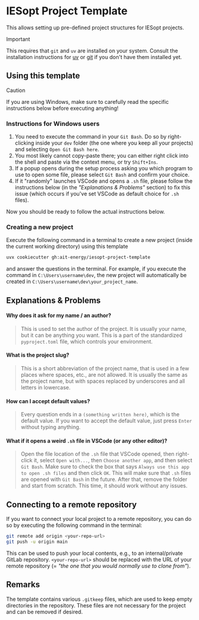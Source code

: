 # IESopt Project Template

This allows setting up pre-defined project structures for IESopt projects.

> [!IMPORTANT]
> This requires that `git` and `uv` are installed on your system. Consult the installation instructions for [uv](https://docs.astral.sh/uv/getting-started/installation/) or [git](https://git-scm.com/downloads/) if you don't have them installed yet.


## Using this template

> [!CAUTION]
> If you are using Windows, make sure to carefully read the specific instructions below before executing anything!

### Instructions for Windows users

1. You need to execute the command in your `Git Bash`. Do so by right-clicking inside your `dev` folder (the one where you keep all your projects) and selecting `Open Git Bash here`.
2. You most likely cannot copy-paste there; you can either right click into the shell and paste via the context menu, or try `Shift+Ins`.
3. If a popup opens during the setup process asking you which program to use to open some file, please select `Git Bash` and confirm your choice.
4. If it "randomly" launches VSCode and opens a `.sh` file, please follow the instructions below (in the _"Explanations & Problems"_ section) to fix this issue (which occurs if you've set VSCode as default choice for `.sh` files).

Now you should be ready to follow the actual instructions below.

### Creating a new project

Execute the following command in a terminal to create a new project (inside the current working directory) using this template

```bash
uvx cookiecutter gh:ait-energy/iesopt-project-template
```

and answer the questions in the terminal. For example, if you execute the command in `C:\Users\username\dev`, the new project will automatically be created in `C:\Users\username\dev\your_project_name`.

## Explanations & Problems

#### Why does it ask for my name / an author?

> This is used to set the author of the project. It is usually your name, but it can be anything you want. This is a part of the standardized `pyproject.toml` file, which controls your environment.

#### What is the project slug?

> This is a short abbreviation of the project name, that is used in a few places where spaces, etc., are not allowed. It is usually the same as the project name, but with spaces replaced by underscores and all letters in lowercase.

#### How can I accept default values?

> Every question ends in a `(something written here)`, which is the default value. If you want to accept the default value, just press `Enter` without typing anything.

#### What if it opens a weird `.sh` file in VSCode (or any other editor)?

> Open the file location of the `.sh` file that VSCode opened, then right-click it, select `Open with...`, then `Choose another app`, and then select `Git Bash`. Make sure to check the box that says `Always use this app to open .sh files` and then click `OK`. This will make sure that `.sh` files are opened with `Git Bash` in the future. After that, remove the folder and start from scratch. This time, it should work without any issues.

## Connecting to a remote repository

If you want to connect your local project to a remote repository, you can do so by executing the following command in the terminal:

```bash
git remote add origin <your-repo-url>
git push -u origin main
```

This can be used to push your local contents, e.g., to an internal/private GitLab repository. `<your-repo-url>` should be replaced with the URL of your remote repository (= _"the one that you would normally use to clone from"_).

## Remarks

The template contains various `.gitkeep` files, which are used to keep empty directories in the repository. These files are not necessary for the project and can be removed if desired.
